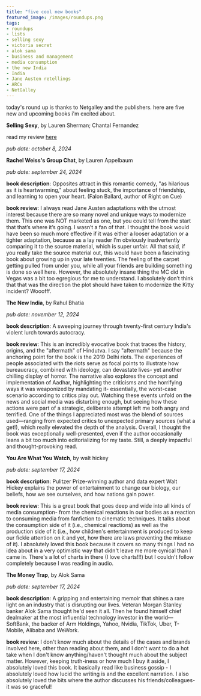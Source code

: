 ```yaml
---
title: "five cool new books"
featured_image: /images/roundups.png
tags:
- roundups
- lists
- selling sexy
- victoria secret
- alok sama
- business and management
- media consumption
- the new India
- India
- Jane Austen retellings
- ARCs
- NetGalley
---
```


today's round up is thanks to Netgalley and the publishers. here are five new and upcoming books i'm excited about. 

**Selling Sexy**, by Lauren Sherman; Chantal Fernandez

read my review [here](https://bookishmusings.netlify.app/post/)

*pub date: october 8, 2024*

**Rachel Weiss's Group Chat**, by Lauren Appelbaum

*pub date: september 24, 2024*

**book description**: Opposites attract in this romantic comedy, "as hilarious as it is heartwarming," about feeling stuck, the importance of friendship, and learning to open your heart. (Falon Ballard, author of Right on Cue)


**book review**: I always read Jane Austen adaptations with the utmost interest because there are so many novel and unique ways to modernize them. This one was NOT marketed as one, but you could tell from the start that that’s where it’s going. I wasn’t a fan of that.
I thought the book would have been so much more effective if it was either a looser adaptation or a tighter adaptation, because as a lay reader I’m obviously inadvertently comparing it to the source material, which is super unfair. All that said, if you really take the source material out, this would have been a fascinating book about growing up in your late twenties. The feeling of the carpet getting pulled from under you, while all your friends are building something is done so well here.
However, the absolutely insane thing the MC did in Vegas was a bit too egregious for me to understand. I absolutely don’t think that that was the direction the plot should have taken to modernize the Kitty incident? Wooofff.


**The New India**, by Rahul Bhatia

*pub date: november 12, 2024*

**book description**: A sweeping journey through twenty-first century India's violent lurch towards autocracy. 


**book review**: This is an incredibly evocative book that traces the history, origins, and the "aftermath" of Hindutva. I say "aftermath" because the anchoring point for the book is the 2019 Delhi riots. The experiences of people associated with the riots serve as focal points to illustrate how bureaucracy, combined with ideology, can devastate lives- yet another chilling display of horror. The narrative also explores the concept and implementation of Aadhar, highlighting the criticisms and the horrifying ways it was weaponized by mandating it- essentially, the worst-case scenario according to critics play out. Watching these events unfold on the news and social media was disturbing enough, but seeing how these actions were part of a strategic, deliberate attempt left me both angry and terrified. One of the things I appreciated most was the blend of sources used—ranging from expected critics to unexpected primary sources (what a get!), which really elevated the depth of the analysis. Overall, I thought the book was exceptionally well-presented, even if the author occasionally leans a bit too much into editorializing for my taste. Still, a deeply impactful and thought-provoking read.

**You Are What You Watch**, by walt hickey

*pub date: september 17, 2024*

**book description**: Pulitzer Prize-winning author and data expert Walt Hickey explains the power of entertainment to change our biology, our beliefs, how we see ourselves, and how nations gain power.


**book review**:  This is a great book that goes deep and wide into all kinds of media consumption- from the chemical reactions in our bodies as a reaction to consuming media from fanfiction to cinematic techniques. It talks about the consumption side of it (i.e., chemical reactions) as well as the production side of it (i.e., how children's entertainment is produced to keep our fickle attention on it and yet, how there are laws preventing the misuse of it). I absolutely loved this book because it covers so many things I had no idea about in a very optimistic way that didn't leave me more cynical than I came in. There's a lot of charts in there (I love charts!!!) but I couldn't follow completely because I was reading in audio.

**The Money Trap**, by Alok Sama

*pub date: september 17, 2024*

**book description**: A gripping and entertaining memoir that shines a rare light on an industry that is disrupting our lives. Veteran Morgan Stanley banker Alok Sama thought he'd seen it all. Then he found himself chief dealmaker at the most influential technology investor in the world—SoftBank, the backer of Arm Holdings, Yahoo, Nvidia, TikTok, Uber, T-Mobile, Alibaba and WeWork.


**book review**: I don't know much about the details of the cases and brands involved here, other than reading about them, and I don't want to do a hot take when I don't know anything/haven't thought much about the subject matter. However, keeping truth-iness or how much I buy it aside, I absolutely loved this book. It basically read like business gossip - I absolutely loved how lucid the writing is and the excellent narration. I also absolutely loved the bits where the author discusses his friends/colleagues- it was so graceful!